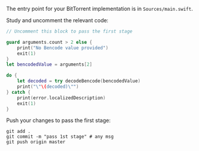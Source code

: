 The entry point for your BitTorrent implementation is in `Sources/main.swift`.

Study and uncomment the relevant code: 

```swift
// Uncomment this block to pass the first stage

guard arguments.count > 2 else {
    print("No Bencode value provided")
    exit(1)
}
let bencodedValue = arguments[2]

do {
    let decoded = try decodeBencode(bencodedValue)
    print("\"\(decoded)\"")
} catch {
    print(error.localizedDescription)
    exit(1)
}
```

Push your changes to pass the first stage:

```
git add .
git commit -m "pass 1st stage" # any msg
git push origin master
```
